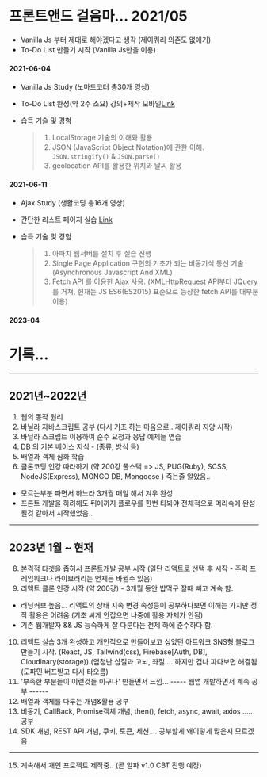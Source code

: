 # 프론트앤드 걸음마... 2021/05


- Vanilla Js 부터 제대로 해야겠다고 생각 (제이쿼리 의존도 없애기)
- To-Do List 만들기 시작 (Vanilla Js만을 이용)


#### 2021-06-04

- Vanilla Js Study (노마드코더 총30개 영상)
- To-Do List 완성(약 2주 소요) 강의+제작 모바일[Link](https://anttto.github.io/Breaking-Front-End/project-VanillaJS/)
- 습득 기술 및 경험

  > 1.  LocalStorage 기술의 이해와 활용 
  > 2.  JSON (JavaScript Object Notation)에 관한 이해. `JSON.stringify()` & `JSON.parse()`
  > 3.  geolocation API를 활용한 위치와 날씨 활용 


#### 2021-06-11

- Ajax Study (생활코딩 총16개 영상)
- 간단한 리스트 페이지 실습 [Link](https://anttto.github.io/Breaking-Front-End/project-Ajax/)
- 습득 기술 및 경험

  > 1. 아파치 웹서버를 설치 후 실습 진행
  > 2. Single Page Application 구현의 기초가 되는 비동기식 통신 기술 (Asynchronous Javascript And XML)
  > 3. Fetch API 를 이용한 Ajax 사용. (XMLHttpRequest API부터 JQuery를 거쳐, 현재는 JS ES6(ES2015) 표준으로 등장한 fetch API를 대부분 이용)

#### 2023-04

# 기록...


------------------------------------------------------------------------
2021년~2022년
------------------------------------------------------------------------
1. 웹의 동작 원리
2. 바닐라 자바스크립트 공부 (다시 기초 하는 마음으로..  제이쿼리 지양 시작)
3. 바닐라 스크립트 이용하여 순수 요청과 응답 예제들 연습
4. DB 의 기본 베이스 지식 - (종류, 방식 등)
5. 배열과 객체 심화 학습
6. 클론코딩 인강 따라하기 (약 200강 풀스택 => JS, PUG(Ruby), SCSS, NodeJS(Express), MONGO DB, Mongoose ) 죽는줄 알았음.. 
- 모르는부분 파면서 하느라 3개월 매일 해서 겨우 완성
- 프론트 개발을 하려해도 뒤에까지 플로우를 한번 타봐야 전체적으로 머리속에 완성될것 같아서 시작했었음..
------------------------------------------------------------------------
2023년 1월 ~ 현재
------------------------------------------------------------------------
8. 본격적 타겟을 좁혀서 프론트개발 공부 시작 (일단 리액트로 선택 후 시작 - 주력 프레임워크나 라이브러리는 언제든 바뀔수 있음) 
9. 리액트 클론 인강 시작 (약 200강) - 3개월 동안 밥먹구 잘때 빼고 계속 함. 
- 러닝커브 높음... 리액트의 상태 지속 변경 속성등이 공부하다보면 이해는 가지만 정작 활용은 어려움 (기초 씨게 안잡으면 나중에 활용 자체가 안됨)
- 기존 웹개발자 && JS 능숙하게 잘 다룬다는 전제 하에 준수하다 함. 
10. 리액트 실습 3개 완성하고 개인적으로 만들어보고 싶었던 아트워크 SNS형 블로그 만들기 시작. (React, JS, Tailwind(css), Firebase[Auth, DB], Cloudinary(storage))
(엄청난 삽질과 고뇌, 좌절.... 하지만 겁나 파다보면 해결됨 (도파민 버프받고 다시 타오름)
11. '부족한 부분들이 이런것들 이구나' 만들면서 느낌... 
----- 웹앱 개발하면서 계속 공부 ------
12. 배열과 객체를 다루는 개념&활용 공부
13. 비동기, CallBack, Promise객체 개념, then(), fetch, async, await, axios ..... 공부
14. SDK 개념, REST API 개념, 쿠키, 토큰, 세션.... 공부할게 왜이렇게 많은지 모르겠음 
----------------------------------------
15. 계속해서 개인 프로젝트 제작중.. (곧 알파 v1.0 CBT 진행 예정)
